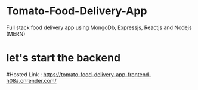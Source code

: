 # Tomato-Food-Delivery-App
Full stack food delivery app using MongoDb, Expressjs, Reactjs and Nodejs (MERN)
# let's start the backend 
#Hosted Link : https://tomato-food-delivery-app-frontend-h08a.onrender.com/
